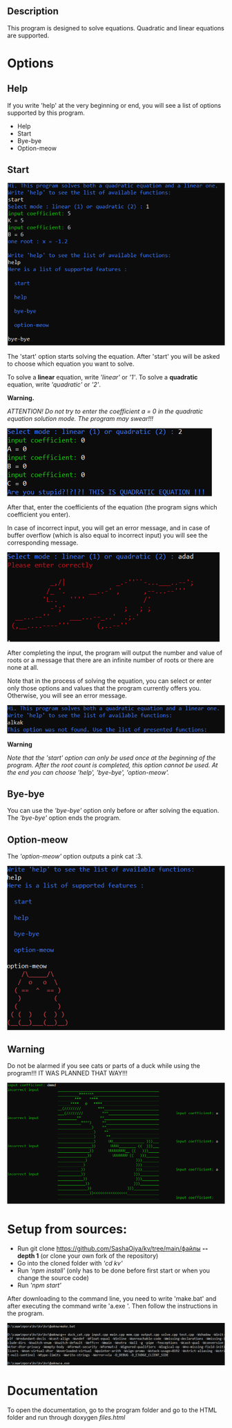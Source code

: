 ## Description

 This program is designed to solve equations. Quadratic and linear equations are supported.

# Options
## Help
 If you write 'help' at the very beginning or end, you will see a list of options supported by this program.
 * Help
 * Start
 * Bye-bye
 * Option-meow

## Start

![Start. ](lol.PNG)

 The 'start' option starts solving the equation. After 'start' you will be asked to choose which equation you want to solve. 

 To solve a **linear** equation, write *'linear'* or *'1'*. To solve a **quadratic** equation, write *'quadratic'* or *'2'*. 
 
 **Warning.**
 
 *ATTENTION! Do not try to enter the coefficient a = 0 in the quadratic equation solution mode. The program may swear!!!*
 
 ![Stupid. ](stupid.PNG)
 
 After that, enter the coefficients of the equation (the program signs which coefficient you enter). 

 In case of incorrect input, you will get an error message, and in case of buffer overflow (which is also equal to incorrect input) you will see the corresponding message. 
 
  ![Cat. ](cat.PNG)
  
  
 After completing the input, the program will output the number and value of roots or a message that there are an infinite number of roots or there are none at all.

 Note that in the process of solving the equation, you can select or enter only those options and values that the program currently offers you. Otherwise, you will see an error message.
 
  ![Warning. ](alkak.PNG)
 
 **Warning**
 
 *Note that the 'start' option can only be used once at the beginning of the program. 
After the root count is completed, this option cannot be used. At the end you can choose 'help', 'bye-bye', 'option-meow'.*

## Bye-bye

You can use the *'bye-bye'* option only before or after solving the equation. The *'bye-bye'* option ends the program. 

## Option-meow

The *'option-meow'* option outputs a pink cat :3.

 ![meow. ](option-meow.PNG)
 
## Warning

Do not be alarmed if you see cats or parts of a duck while using the program!!! IT WAS PLANNED THAT WAY!!!

 ![Duck. ](duck.PNG)
 
 
 # Setup from sources:
 
 * Run git clone https://github.com/SashaOiya/kv/tree/main/файлы **--depth 1** (or clone your own fork of the repository)
 * Go into the cloned folder with *'cd kv'*
 * Run *'npm install'* (only has to be done before first start or when you change the source code)
 * Run *'npm start'*
 
 After downloading to the command line, you need to write 'make.bat' and after executing the command write 'a.exe '. 
Then follow the instructions in the program.

![Start. ](start.PNG)

# Documentation

To open the documentation, go to the program folder and go to the HTML folder and run through doxygen *files.html*

